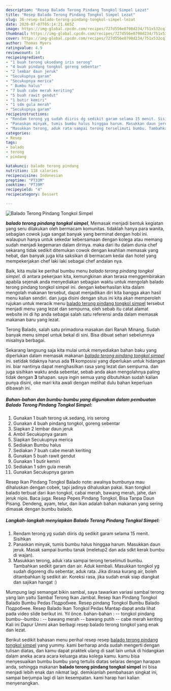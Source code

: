 ```yaml
---
description: "Resep Balado Terong Pindang Tongkol Simpel Lezat"
title: "Resep Balado Terong Pindang Tongkol Simpel Lezat"
slug: 36-resep-balado-terong-pindang-tongkol-simpel-lezat
date: 2020-07-07T05:14:21.665Z
image: https://img-global.cpcdn.com/recipes/727d556e0798d234/751x532cq70/balado-terong-pindang-tongkol-simpel-foto-resep-utama.jpg
thumbnail: https://img-global.cpcdn.com/recipes/727d556e0798d234/751x532cq70/balado-terong-pindang-tongkol-simpel-foto-resep-utama.jpg
cover: https://img-global.cpcdn.com/recipes/727d556e0798d234/751x532cq70/balado-terong-pindang-tongkol-simpel-foto-resep-utama.jpg
author: Thomas Myers
ratingvalue: 4.9
reviewcount: 14
recipeingredient:
- "1 buah terong uksedang iris serong"
- "4 buah pindang tongkol goreng sebentar"
- "2 lembar daun jeruk"
- "Secukupnya garam"
- "Secukupnya merica"
- " Bumbu halus"
- "7 buah cabe merah keriting"
- "5 buah rawit gendut"
- "1 butir kemiri"
- "1 sdm gula merah"
- "Secukupnya garam"
recipeinstructions:
- "Rendam terong yg sudah diiris dg sedikit garam selama 15 menit. Sisihkan"
- "Panaskan minyak, tumis bumbu halus hinggaa harum. Masukkan daun jeruk. Masak sampai bumbu tanak (meletup2 dan ada sdkt kerak bumbu di wajan)."
- "Masukkan terong, aduk rata sampai terong terselimuti bumbu. Tambahkan sedkit garam dan air. Aduk kembali. Masukkan tongkol yg sudah digoreng dlu sebentar, aduk rata. Jika dirasa kurang air, boleh ditambahkan lg sedikit air. Koreksi rasa, jika sudah enak siap diangkat dan sajikan hangat :)"
categories:
- Resep
tags:
- balado
- terong
- pindang

katakunci: balado terong pindang 
nutrition: 118 calories
recipecuisine: Indonesian
preptime: "PT33M"
cooktime: "PT39M"
recipeyield: "4"
recipecategory: Dessert

---
```



![Balado Terong Pindang Tongkol Simpel](https://img-global.cpcdn.com/recipes/727d556e0798d234/751x532cq70/balado-terong-pindang-tongkol-simpel-foto-resep-utama.jpg)

<b><i>balado terong pindang tongkol simpel</i></b>, Memasak menjadi bentuk kegiatan yang seru dilakukan oleh bermacam komunitas. tidaklah hanya para wanita, sebagian cowok juga sangat banyak yang berminat dengan hobi ini. walaupun hanya untuk sekedar kebersamaan dengan kolega atau memang sudah menjadi kegemaran dalam dirinya. maka dari itu dalam dunia chef sekarang tidak sedikit ditemukan cowok dengan keahlian memasak yang hebat, dan banyak juga kita saksikan di bermacam kedai dan hotel yang mempekerjakan chef laki laki sebagai chef andalan nya.

Baik, kita mulai ke perihal bumbu menu <i>balado terong pindang tongkol simpel</i>. di antara pekerjaan kita, kemungkinan akan terasa menggembirakan apabila sejenak anda menyediakan sebagian waktu untuk mengolah balado terong pindang tongkol simpel ini. dengan keberhasilan kita dalam mengolah makanan tersebut, dapat menjadikan diri kita bangga akan hasil menu kalian sendiri. dan juga disini dengan situs ini kita akan memperoleh rujukan untuk meracik menu <u>balado terong pindang tongkol simpel</u> tersebut menjadi menu yang lezat dan sempurna, oleh sebab itu catat alamat website ini di hp anda sebagai salah satu referensi anda dalam memasak makanan baru yang lezat.

Terong Balado, salah satu primadona masakan dari Ranah Minang. Sudah banyak menu simpel untuk bekal di sini. Bisa dibuat sehari sebelumnya misalnya berbagai.


Sekarang langsung saja kita mulai untuk menyediakan bahan baku yang diperlukan dalam memasak makanan <u><i>balado terong pindang tongkol simpel</i></u> ini. setidak tidaknya harus ada <b>11</b> komposisi yang diperlukan untuk hidangan ini. biar nantinya dapat menghasilkan rasa yang lezat dan sempurna. dan juga sisihkan waktu anda sebentar, sebab anda akan mengolahnya paling tidak dengan <b>3</b> tahapan. saya ingin semua yang dibutuhkan sudah kalian punya disini, oke mari kita awali dengan melihat dulu bahan keperluan dibawah ini.

<!--inarticleads1-->

##### Bahan-bahan dan bumbu-bumbu yang digunakan dalam pembuatan Balado Terong Pindang Tongkol Simpel:

1. Gunakan 1 buah terong uk.sedang, iris serong
1. Gunakan 4 buah pindang tongkol, goreng sebentar
1. Siapkan 2 lembar daun jeruk
1. Ambil Secukupnya garam
1. Siapkan Secukupnya merica
1. Sediakan  Bumbu halus
1. Sediakan 7 buah cabe merah keriting
1. Gunakan 5 buah rawit gendut
1. Gunakan 1 butir kemiri
1. Sediakan 1 sdm gula merah
1. Gunakan Secukupnya garam


Resep Ikan Pindang Tongkol Balado note: awalnya bumbunya mau dihaluskan dengan cobek, tapi jadinya dihaluskan pakai. Ikan tongkol balado terbuat dari ikan tongkol, cabai merah, bawang merah, jahe, dan jeruk nipis. Baca juga: Resep Pepes Pindang Tongkol, Bisa Tanpa Daun Pisang. Dendeng, ayam, telur, dan ikan adalah bahan makanan yang sering dimasak dengan bumbu balado. 

<!--inarticleads2-->

##### Langkah-langkah menyiapkan Balado Terong Pindang Tongkol Simpel:

1. Rendam terong yg sudah diiris dg sedikit garam selama 15 menit. Sisihkan
1. Panaskan minyak, tumis bumbu halus hinggaa harum. Masukkan daun jeruk. Masak sampai bumbu tanak (meletup2 dan ada sdkt kerak bumbu di wajan).
1. Masukkan terong, aduk rata sampai terong terselimuti bumbu. Tambahkan sedkit garam dan air. Aduk kembali. Masukkan tongkol yg sudah digoreng dlu sebentar, aduk rata. Jika dirasa kurang air, boleh ditambahkan lg sedikit air. Koreksi rasa, jika sudah enak siap diangkat dan sajikan hangat :)


Mumpung lagi semangat bikin sambal, saya tawarkan variasi sambal terong yang lain yaitu Sambal Terong Ikan Jambal. Resep Ikan Pindang Tongkol Balado Bumbu Pedas Подробнее. Resep pindang Tongkol Bumbu Balado Подробнее. Resep Balado Ikan Tongkol Pedas Mantap dapat anda lihat pada video slide berikut ini. Yıl önce. bahan-bahan : -- tongkol pindang bumbu--bumbu : -- bawang merah -- bawang putih -- cabe merah keriting Kali ini Dapur Ummi akan berbagi resep balado terong tongkol yang enak dan lezat. 

Berikut sedikit bahasan menu perihal resep resep <u>balado terong pindang tongkol simpel</u> yang yummy. kami berharap anda sudah mengerti dengan tulisan diatas, dan kamu dapat praktek ulang di saat lain untuk di hidangkan dalam aneka acara acara keluarga atau kolega kamu. kamu bisa menyesuaikan bumbu bumbu yang tertulis diatas selaras dengan harapan anda, sehingga makanan <b>balado terong pindang tongkol simpel</b> ini bisa menjadi lebih enak dan nikmat lagi. demikianlah pembahasan singkat ini, sampai berjumpa lagi di lain kesempatan. kami harap hari kalian menyenangkan.
